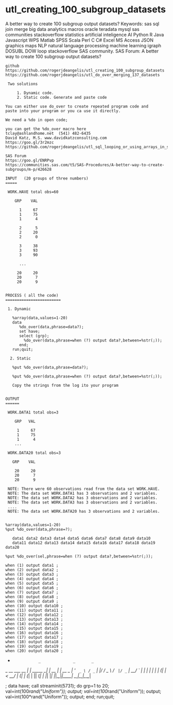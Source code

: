# utl_creating_100_subgroup_datasets
A better way to create 100 subgroup output datasets? Keywords: sas sql join merge big data analytics macros oracle teradata mysql sas communities stackoverflow statistics artificial inteligence AI Python R Java Javascript WPS Matlab SPSS Scala Perl C C# Excel MS Access JSON graphics maps NLP natural language processing machine learning igraph DOSUBL DOW loop stackoverflow SAS community.
    SAS Forum: A better way to create 100 subgroup output datasets?

    github
    https://github.com/rogerjdeangelis/utl_creating_100_subgroup_datasets
    https://github.com/rogerjdeangelis/utl_do_over_merging_137_datasets

     Two solutions

         1. Dynamic code.
         2. Static code. Generate and paste code

    You can either use do_over to create repeated program code and
    paste into your program or you ca use it directly.

    We need a %do in open code;

    you can get the %do_over macro here
    tclay@ashlandhome.net  (541) 482-6435
    David Katz, M.S. www.davidkatzconsulting.com
    https://goo.gl/3r2mzc
    https://github.com/rogerjdeangelis/utl_sql_looping_or_using_arrays_in_sql_do_over_macro

    SAS Forum
    https://goo.gl/ENRPvp
    https://communities.sas.com/t5/SAS-Procedures/A-better-way-to-create-subgroups/m-p/426628

    INPUT   (20 groups of three numbers)
    =====

     WORK.HAVE total obs=60

        GRP    VAL

          1     67
          1     75
          1      4

          2      5
          2     20
          2      0

          3     38
          3     93
          3     90

          ...

         20     20
         20      7
         20      9


    PROCESS ( all the code)
    ========================

     1. Dynamic

       %array(data,values=1-20)
       data
          %do_over(data,phrase=data?);
          set have;
          select (grp);
            %do_over(data,phrase=when (?) output data?,between=%str(;));
          end;
       run;quit;

      2. Static

       %put %do_over(data,phrase=data?);

       %put %do_over(data,phrase=when (?) output data?,between=%str(;));

       Copy the strings from the log ito your program


    OUTPUT
    ======

     WORK.DATA1 total obs=3

        GRP   VAL

         1     67
         1     75
         1      4
        ...

     WORK.DATA20 total obs=3

       GRP    VAL

        20     20
        20      7
        20      9

     NOTE: There were 60 observations read from the data set WORK.HAVE.
     NOTE: The data set WORK.DATA1 has 3 observations and 2 variables.
     NOTE: The data set WORK.DATA2 has 3 observations and 2 variables.
     NOTE: The data set WORK.DATA3 has 3 observations and 2 variables.
     ....
     NOTE: The data set WORK.DATA20 has 3 observations and 2 variables.


    %array(data,values=1-20)
    %put %do_over(data,phrase=?);

       data1 data2 data3 data4 data5 data6 data7 data8 data9 data10
       data11 data12 data13 data14 data15 data16 data17 data18 data19 data20

    %put %do_over(sel,phrase=when (?) output data?,between=%str(;));

    when (1) output data1 ;
    when (2) output data2 ;
    when (3) output data3 ;
    when (4) output data4 ;
    when (5) output data5 ;
    when (6) output data6 ;
    when (7) output data7 ;
    when (8) output data8 ;
    when (9) output data9 ;
    when (10) output data10 ;
    when (11) output data11 ;
    when (12) output data12 ;
    when (13) output data13 ;
    when (14) output data14 ;
    when (15) output data15 ;
    when (16) output data16 ;
    when (17) output data17 ;
    when (18) output data18 ;
    when (19) output data19 ;
    when (20) output data20 ;


*                _              _       _
 _ __ ___   __ _| | _____    __| | __ _| |_ __ _
| '_ ` _ \ / _` | |/ / _ \  / _` |/ _` | __/ _` |
| | | | | | (_| |   <  __/ | (_| | (_| | || (_| |
|_| |_| |_|\__,_|_|\_\___|  \__,_|\__,_|\__\__,_|

;
data have;
  call streaminit(5731);
  do grp=1 to 20;
     val=int(100*rand("Uniform"));
     output;
     val=int(100*rand("Uniform"));
     output;
     val=int(100*rand("Uniform"));
     output;
  end;
run;quit;

